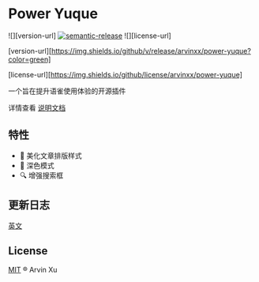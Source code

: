 # Power Yuque

![][version-url] [![semantic-release](https://img.shields.io/badge/%20%20%F0%9F%93%A6%F0%9F%9A%80-semantic--release-e10079.svg)](https://github.com/semantic-release/semantic-release) ![][license-url]

[version-url][https://img.shields.io/github/v/release/arvinxx/power-yuque?color=green]

[license-url][https://img.shields.io/github/license/arvinxx/power-yuque]

一个旨在提升语雀使用体验的开源插件

详情查看 [说明文档](https://www.yuque.com/design-engineering/power-yuque/hello)

## 特性

- 💄 美化文章排版样式
- 🌙 深色模式
- 🔍 增强搜索框

## 更新日志

[英文](./CHANGELOG.md)

## License

[MIT](./LICENSE) ® Arvin Xu
